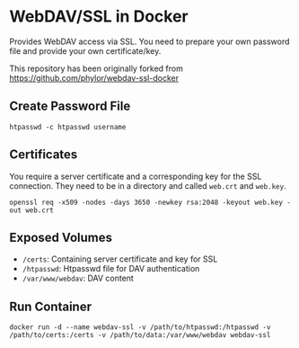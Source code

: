 # WebDAV/SSL in Docker
Provides WebDAV access via SSL. You need to prepare your own password
file and provide your own certificate/key.

This repository has been originally forked from https://github.com/phylor/webdav-ssl-docker

## Create Password File

    htpasswd -c htpasswd username

## Certificates
You require a server certificate and a corresponding key for the SSL
connection. They need to be in a directory and called `web.crt` and
`web.key`.

    openssl req -x509 -nodes -days 3650 -newkey rsa:2048 -keyout web.key -out web.crt

## Exposed Volumes

- `/certs`: Containing server certificate and key for SSL
- `/htpasswd`: Htpasswd file for DAV authentication
- `/var/www/webdav`: DAV content

## Run Container

    docker run -d --name webdav-ssl -v /path/to/htpasswd:/htpasswd -v /path/to/certs:/certs -v /path/to/data:/var/www/webdav webdav-ssl
